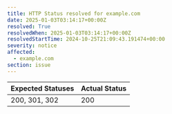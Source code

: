 ```yaml
---
title: HTTP Status resolved for example.com
date: 2025-01-03T03:14:17+00:00Z
resolved: True
resolvedWhen: 2025-01-03T03:14:17+00:00Z
resolvedStartTime: 2024-10-25T21:09:43.191474+00:00
severity: notice
affected:
  - example.com
section: issue
---
```


| Expected Statuses | Actual Status  |
|-------------------|----------------|
| 200, 301, 302 | 200 |
